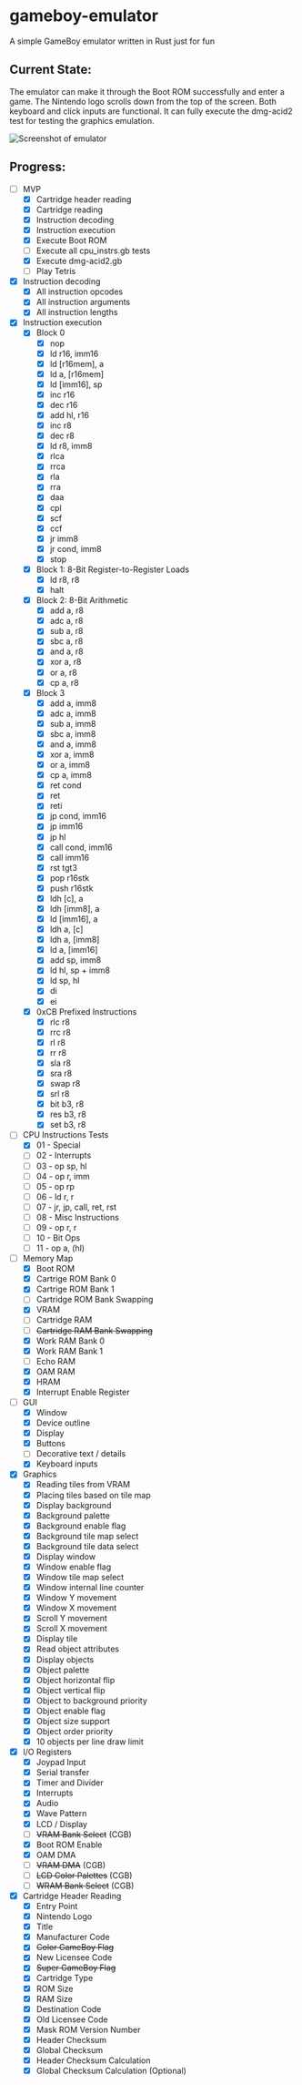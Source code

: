 # gameboy-emulator
A simple GameBoy emulator written in Rust just for fun

## Current State:

The emulator can make it through the Boot ROM successfully and enter a game. The Nintendo logo scrolls down from the top of the screen.
Both keyboard and click inputs are functional. It can fully execute the dmg-acid2 test for testing the graphics emulation.

![Screenshot of emulator](images/progress-screenshot.png)

## Progress:

- [ ] MVP
    - [x] Cartridge header reading
    - [x] Cartridge reading
    - [x] Instruction decoding
    - [x] Instruction execution
    - [x] Execute Boot ROM
    - [ ] Execute all cpu_instrs.gb tests
    - [x] Execute dmg-acid2.gb
    - [ ] Play Tetris

- [x] Instruction decoding
    - [x] All instruction opcodes
    - [x] All instruction arguments
    - [x] All instruction lengths
- [x] Instruction execution
    - [x] Block 0
        - [x] nop
        - [x] ld r16, imm16
        - [x] ld \[r16mem\], a
        - [x] ld a, \[r16mem\]
        - [x] ld \[imm16\], sp
        - [x] inc r16
        - [x] dec r16
        - [x] add hl, r16
        - [x] inc r8
        - [x] dec r8
        - [x] ld r8, imm8
        - [x] rlca
        - [x] rrca
        - [x] rla
        - [x] rra
        - [x] daa
        - [x] cpl
        - [x] scf
        - [x] ccf
        - [x] jr imm8
        - [x] jr cond, imm8
        - [x] stop
    - [x] Block 1: 8-Bit Register-to-Register Loads
        - [x] ld r8, r8
        - [x] halt
    - [x] Block 2: 8-Bit Arithmetic
        - [x] add a, r8
        - [x] adc a, r8
        - [x] sub a, r8
        - [x] sbc a, r8
        - [x] and a, r8
        - [x] xor a, r8
        - [x] or a, r8
        - [x] cp a, r8
    - [x] Block 3
        - [x] add a, imm8
        - [x] adc a, imm8
        - [x] sub a, imm8
        - [x] sbc a, imm8
        - [x] and a, imm8
        - [x] xor a, imm8
        - [x] or a, imm8
        - [x] cp a, imm8
        - [x] ret cond
        - [x] ret
        - [x] reti
        - [x] jp cond, imm16
        - [x] jp imm16
        - [x] jp hl
        - [x] call cond, imm16
        - [x] call imm16
        - [x] rst tgt3
        - [x] pop r16stk
        - [x] push r16stk
        - [x] ldh \[c\], a
        - [x] ldh \[imm8\], a
        - [x] ld \[imm16\], a
        - [x] ldh a, \[c\]
        - [x] ldh a, \[imm8\]
        - [x] ld a, \[imm16\]
        - [x] add sp, imm8
        - [x] ld hl, sp + imm8
        - [x] ld sp, hl
        - [x] di
        - [x] ei
    - [x] 0xCB Prefixed Instructions
        - [x] rlc r8
        - [x] rrc r8
        - [x] rl r8
        - [x] rr r8
        - [x] sla r8
        - [x] sra r8
        - [x] swap r8
        - [x] srl r8
        - [x] bit b3, r8
        - [x] res b3, r8
        - [x] set b3, r8
- [ ] CPU Instructions Tests
    - [x] 01 - Special
    - [ ] 02 - Interrupts
    - [ ] 03 - op sp, hl
    - [ ] 04 - op r, imm
    - [ ] 05 - op rp
    - [ ] 06 - ld r, r
    - [ ] 07 - jr, jp, call, ret, rst
    - [ ] 08 - Misc Instructions
    - [ ] 09 - op r, r
    - [ ] 10 - Bit Ops
    - [ ] 11 - op a, (hl)
- [ ] Memory Map
    - [x] Boot ROM
    - [x] Cartrige ROM Bank 0
    - [x] Cartrige ROM Bank 1
    - [ ] Cartridge ROM Bank Swapping
    - [x] VRAM
    - [ ] Cartridge RAM
    - [ ] ~~Cartridge RAM Bank Swapping~~
    - [x] Work RAM Bank 0
    - [x] Work RAM Bank 1
    - [ ] Echo RAM
    - [x] OAM RAM
    - [x] HRAM
    - [x] Interrupt Enable Register
- [ ] GUI
    - [x] Window
    - [x] Device outline
    - [x] Display
    - [x] Buttons
    - [ ] Decorative text / details
    - [x] Keyboard inputs
- [x] Graphics
    - [x] Reading tiles from VRAM
    - [x] Placing tiles based on tile map
    - [x] Display background
    - [x] Background palette
    - [x] Background enable flag
    - [x] Background tile map select
    - [x] Background tile data select
    - [x] Display window
    - [x] Window enable flag
    - [x] Window tile map select
    - [x] Window internal line counter
    - [x] Window Y movement
    - [x] Window X movement
    - [x] Scroll Y movement
    - [x] Scroll X movement
    - [x] Display tile
    - [x] Read object attributes
    - [x] Display objects
    - [x] Object palette
    - [x] Object horizontal flip
    - [x] Object vertical flip
    - [x] Object to background priority
    - [x] Object enable flag
    - [x] Object size support
    - [x] Object order priority
    - [x] 10 objects per line draw limit
- [x] I/O Registers
    - [x]  Joypad Input
    - [x]  Serial transfer
    - [x]  Timer and Divider
    - [x]  Interrupts
    - [x]  Audio
    - [x]  Wave Pattern
    - [x]  LCD / Display
    - [ ]  ~~VRAM Bank Select~~ (CGB)
    - [x]  Boot ROM Enable
    - [x]  OAM DMA
    - [ ]  ~~VRAM DMA~~ (CGB)
    - [ ]  ~~LCD Color Palettes~~ (CGB)
    - [ ]  ~~WRAM Bank Select~~ (CGB)
- [x] Cartridge Header Reading
    - [x] Entry Point
    - [x] Nintendo Logo
    - [x] Title
    - [x] Manufacturer Code
    - [x] ~~Color GameBoy Flag~~
    - [x] New Licensee Code
    - [x] ~~Super GameBoy Flag~~
    - [x] Cartridge Type
    - [x] ROM Size
    - [x] RAM Size
    - [x] Destination Code
    - [x] Old Licensee Code
    - [x] Mask ROM Version Number
    - [x] Header Checksum
    - [x] Global Checksum
    - [x] Header Checksum Calculation
    - [x] Global Checksum Calculation (Optional)